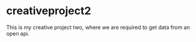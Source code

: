 # creativeproject2

This is my creative project two, where we are required to get data from an open api.
